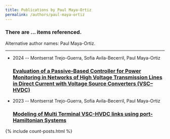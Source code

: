 ```yaml
---
title: Publications by Paul Maya-Ortiz
permalink: /authors/paul-maya-ortiz
---
```


<h3 id="number-posts">There are ... items referenced.</h3>
<p id='info-authors'>Alternative author names: Paul Maya-Ortiz.</p>
<hr />
<ul class="post-list">
<li><span class='post-meta'>2024 -- Montserrat Trejo-Guerra, Sofia Avila-Becerril, Paul Maya-Ortiz</span><h3><a class='post-link' href="{{ site.baseurl }}/evaluation-of-a-passive-based-controller-for-power-monitoring-in-networks-of-high-voltage-transmission-lines-in-direct-current-with-voltage-source-converters-vsc-hvdc">Evaluation of a Passive-Based Controller for Power Monitoring in Networks of High Voltage Transmission Lines in Direct Current with Voltage Source Converters (VSC–HVDC)</a></h3></li>
<li><span class='post-meta'>2023 -- Montserrat Trejo-Guerra, Sofía Avila-Becerril, Paul Maya-Ortiz</span><h3><a class='post-link' href="{{ site.baseurl }}/modeling-of-multi-terminal-vsc-hvdc-links-using-port-hamiltonian-systems">Modeling of Multi Terminal VSC-HVDC links using port-Hamiltonian Systems</a></h3></li>

</ul>
{% include count-posts.html %}
